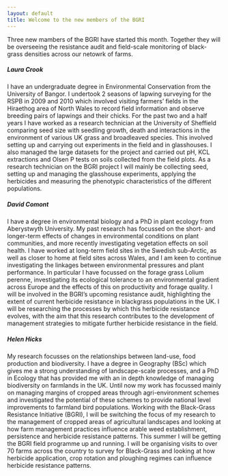 ```yaml
---
layout: default
title: Welcome to the new members of the BGRI
---
```


Three new mambers of the BGRI have started this month. Together they will be overseeing the resistance audit and field-scale monitoring of black-grass densities across our netowrk of farms.

##### Laura Crook 

I have an undergraduate degree in Environmental Conservation from the University of Bangor. I undertook 2 seasons of lapwing surveying for the RSPB in 2009 and 2010 which involved visiting farmers’ fields in the Hiraethog area of North Wales to record field information and observe breeding pairs of lapwings and their chicks. For the past two and a half years I have worked as a research technician at the University of Sheffield comparing seed size with seedling growth, death and interactions in the environment of various UK grass and broadleaved species. This involved setting up and carrying out experiments in the field and in glasshouses. I also managed the large datasets for the project and carried out pH, KCL extractions and Olsen P tests on soils collected from the field plots. As a research technician on the BGRI project I will mainly be collecting seed, setting up and managing the glasshouse experiments, applying the herbicides and measuring the phenotypic characteristics of the different populations.

##### David Comont

I have a degree in environmental biology and a PhD in plant ecology from Aberystwyth University. My past research has focussed on the short- and longer-term effects of changes in environmental conditions on plant communities, and more recently investigating vegetation effects on soil health. I have worked at long-term field sites in the Swedish sub-Arctic, as well as closer to home at field sites across Wales, and I am keen to continue investigating the linkages between environmental pressures and plant performance. In particular I have focussed on the forage grass Lolium perenne, investigating its ecological tolerance to an environmental gradient across Europe and the effects of this on productivity and forage quality. I will be involved in the BGRI’s upcoming resistance audit, highlighting the extent of current herbicide resistance in blackgrass populations in the UK. I will be researching the processes by which this herbicide resistance evolves, with the aim that this research contributes to the development of management strategies to mitigate further herbicide resistance in the field.

##### Helen Hicks

My research focusses on the relationships between land-use, food production and biodiversity. I have a degree in Geography (BSc) which gives me a strong understanding of landscape-scale processes, and a PhD in Ecology that has provided me with an in depth knowledge of managing biodiversity on farmlands in the UK. Until now my work has focussed mainly on managing margins of cropped areas through agri-environment schemes and investigated the potential of these schemes to provide national level improvements to farmland bird populations. Working with the Black-Grass Resistance Initiative (BGRI), I will be switching the focus of my research to the management of cropped areas of agricultural landscapes and looking at how farm management practices influence arable weed establishment, persistence and herbicide resistance patterns. This summer I will be getting the BGRI field programme up and running. I will be organising visits to over 70 farms across the country to survey for Black-Grass and looking at how herbicide application, crop rotation and ploughing regimes can influence herbicide resistance patterns.


